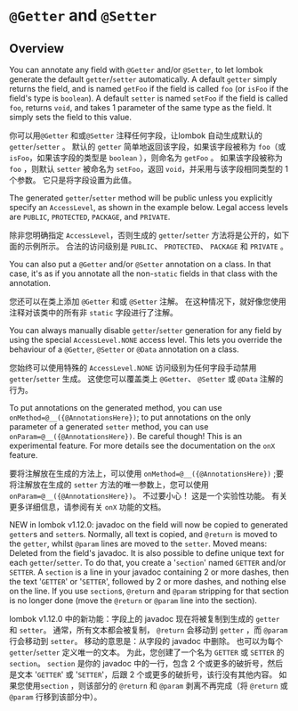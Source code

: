 # `@Getter` and `@Setter`

## Overview


You can annotate any field with `@Getter` and/or `@Setter`, to let lombok generate the default `getter`/`setter` automatically.
A default `getter` simply returns the field, and is named `getFoo` if the field is called `foo` (or `isFoo` if the field's type is `boolean`). 
A default `setter` is named `setFoo` if the field is called `foo`, returns `void`, and takes 1 parameter of the same type as the field. 
It simply sets the field to this value.


你可以用`@Getter` 和或`@Setter` 注释任何字段，让lombok 自动生成默认的 `getter`/`setter` 。
默认的 `getter` 简单地返回该字段，如果该字段被称为 `foo`（或`isFoo`，如果该字段的类型是 `boolean` ），则命名为 `getFoo` 。
如果该字段被称为 `foo` ，则默认 `setter` 被命名为 `setFoo`，返回 `void`，并采用与该字段相同类型的 1 个参数。
它只是将字段设置为此值。


The generated `getter`/`setter` method will be public unless you explicitly specify an `AccessLevel`, as shown in the example below. 
Legal access levels are `PUBLIC`, `PROTECTED`, `PACKAGE`, and `PRIVATE`.


除非您明确指定 `AccessLevel`，否则生成的 `getter`/`setter` 方法将是公开的，如下面的示例所示。
合法的访问级别是 `PUBLIC`、 `PROTECTED`、 `PACKAGE` 和 `PRIVATE` 。


You can also put a `@Getter` and/or `@Setter` annotation on a class. 
In that case, it's as if you annotate all the non-`static` fields in that class with the annotation.


您还可以在类上添加 `@Getter` 和或 `@Setter` 注解。
在这种情况下，就好像您使用注释对该类中的所有非 `static` 字段进行了注解。


You can always manually disable `getter`/`setter` generation for any field by using the special `AccessLevel.NONE` access level. 
This lets you override the behaviour of a `@Getter`, `@Setter` or `@Data` annotation on a class.


您始终可以使用特殊的 `AccessLevel.NONE` 访问级别为任何字段手动禁用 `getter`/`setter` 生成。
这使您可以覆盖类上 `@Getter`、 `@Setter` 或 `@Data` 注解的行为。


To put annotations on the generated method, you can use `onMethod=@__({@AnnotationsHere})`; to put annotations on the only parameter of a generated `setter` method, you can use `onParam=@__({@AnnotationsHere})`. 
Be careful though! 
This is an experimental feature. 
For more details see the documentation on the `onX` feature.


要将注解放在生成的方法上，可以使用 `onMethod=@__({@AnnotationsHere})` ;要将注解放在生成的 `setter` 方法的唯一参数上，您可以使用 `onParam=@__({@AnnotationsHere})`。
不过要小心！
这是一个实验性功能。
有关更多详细信息，请参阅有关 `onX` 功能的文档。


NEW in lombok v1.12.0: javadoc on the field will now be copied to generated `getter`s and `setter`s. 
Normally, all text is copied, and `@return` is moved to the `getter`, whilst `@param` lines are moved to the `setter`. 
Moved means: Deleted from the field's javadoc. 
It is also possible to define unique text for each `getter`/`setter`. 
To do that, you create a '`section`' named `GETTER` and/or `SETTER`. 
A `section` is a line in your javadoc containing 2 or more dashes, then the text '`GETTER`' or '`SETTER`', followed by 2 or more dashes, and nothing else on the line. 
If you use `section`s, `@return` and `@param` stripping for that section is no longer done (move the `@return` or `@param` line into the section).


lombok v1.12.0 中的新功能：字段上的 javadoc 现在将被复制到生成的 `getter` 和 `setter`。
通常，所有文本都会被复制， `@return` 会移动到 `getter` ，而 `@param` 行会移动到 `setter`。
移动的意思是：从字段的 javadoc 中删除。
也可以为每个 `getter`/`setter` 定义唯一的文本。
为此，您创建了一个名为 `GETTER` 或 `SETTER` 的 `section`。
`section` 是你的 javadoc 中的一行，包含 2 个或更多的破折号，然后是文本 '`GETTER`' 或 '`SETTER`'，后跟 2 个或更多的破折号，该行没有其他内容。
如果您使用`section` ，则该部分的 `@return` 和 `@param` 剥离不再完成（将 `@return` 或 `@param` 行移到该部分中）。

